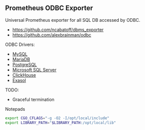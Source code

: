 Prometheus ODBC Exporter
---

Universal Prometheus exporter for all SQL DB accessed by ODBC.

- <https://github.com/ncabatoff/dbms_exporter>
- <https://github.com/alexbrainman/odbc>

ODBC Drivers:
- [MySQL](https://dev.mysql.com/downloads/connector/odbc/)
- [MariaDB](https://downloads.mariadb.org/connector-odbc/)
- [PostgreSQL](https://odbc.postgresql.org)
- [Microsoft SQL Server](https://docs.microsoft.com/en-us/sql/connect/odbc/download-odbc-driver-for-sql-server)
- [ClickHouse](https://github.com/ClickHouse/clickhouse-odbc)
- [Exasol](https://docs.exasol.com/connect_exasol/drivers/odbc/odbc_linux.htm)

TODO:
- Graceful termination

Notepads
```bash
export CGO_CFLAGS="-g -O2 -I/opt/local/include"
export LIBRARY_PATH="$LIBRARY_PATH:/opt/local/lib"
```
